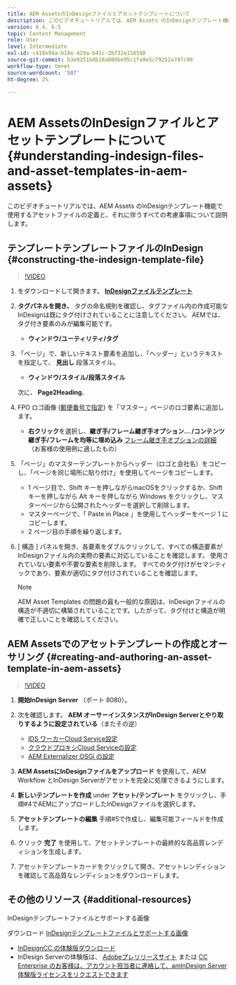 ```yaml
---
title: AEM AssetsのInDesignファイルとアセットテンプレートについて
description: このビデオチュートリアルでは、AEM Assets のInDesignテンプレート機能で使用するアセットファイルの定義と、それに伴うすべての考慮事項について説明します。
version: 6.4, 6.5
topic: Content Management
role: User
level: Intermediate
exl-id: c418e94a-b18e-429a-b41c-2bf32e158598
source-git-commit: b3e9251bdb18a008be95c1fa9e5c79252a74fc98
workflow-type: tm+mt
source-wordcount: '507'
ht-degree: 2%

---
```


# AEM AssetsのInDesignファイルとアセットテンプレートについて {#understanding-indesign-files-and-asset-templates-in-aem-assets}

このビデオチュートリアルでは、AEM Assets のInDesignテンプレート機能で使用するアセットファイルの定義と、それに伴うすべての考慮事項について説明します。

## テンプレートテンプレートファイルのInDesign {#constructing-the-indesign-template-file}

>[!VIDEO](https://video.tv.adobe.com/v/19293?quality=12&learn=on)

1. をダウンロードして開きます。 [**InDesignファイルテンプレート**](assets/asset-templates-tutorial-video--supporting-files.zip)
2. **タグパネルを開き、** タグの命名規則を確認し、タグファイル内の作成可能なInDesignは既にタグ付けされていることに注意してください。 AEMでは、タグ付き要素のみが編集可能です。

   * **ウィンドウ/ユーティリティ/タグ**

3. 「ページ」で、新しいテキスト要素を追加し、「ヘッダー」というテキストを指定して、 **見出し** 段落スタイル。

   * **ウィンドウ/スタイル/段落スタイル**

   次に、 **Page2Heading.**

4. FPO ロゴ画像 ([郵便番号で指定](assets/asset-templates-tutorial-video--supporting-files.zip)) を「マスター」ページのロゴ要素に追加します。

   * **右クリック**&#x200B;を選択し、**継ぎ手/フレーム継ぎ手オプション… /コンテンツ継ぎ手/フレームを均等に埋め込み**
   [フレーム継ぎ手オプションの詳細](https://helpx.adobe.com/indesign/using/frames-objects.html#fitting_objects_to_frames)（お客様の使用例に適したもの）

5. 「ページ」のマスターテンプレートからヘッダー（ロゴと会社名）をコピーし、「ページを同じ場所に貼り付け」を使用してページをコピーします。

   * 1 ページ目で、Shift キーを押しながらmacOSをクリックするか、Shift キーを押しながら Alt キーを押しながら Windows をクリックし、マスターページから公開されたヘッダーを選択して削除します。
   * マスターページで、「 Paste in Place 」を使用してヘッダーをページ 1 にコピーします。
   * 2 ページ目の手順を繰り返します。

6. [ 構造 ] パネルを開き、各要素をダブルクリックして、すべての構造要素がInDesignファイル内の実際の要素に対応していることを確認します。 使用されていない要素や不要な要素を削除します。 すべてのタグ付けがセマンティックであり、要素が適切にタグ付けされていることを確認します。

   >[!NOTE]
   >
   >AEM Asset Templates の問題の最も一般的な原因は、InDesignファイルの構造が不適切に構築されていることです。したがって、タグ付けと構造が明確で正しいことを確認してください。

## AEM Assetsでのアセットテンプレートの作成とオーサリング {#creating-and-authoring-an-asset-template-in-aem-assets}

>[!VIDEO](https://video.tv.adobe.com/v/19294?quality=12&learn=on)

1. **開始InDesign Server** （ポート 8080）。
2. 次を確認します。 **AEM オーサーインスタンスがInDesign Serverとやり取りするように設定されている**（またその逆）

   * [IDS ワーカーCloud Service設定](http://localhost:4502/etc/cloudservices/proxy/ids.html)
   * [クラウドプロキシCloud Serviceの設定](http://localhost:4502/etc/cloudservices/proxy.html)
   * [AEM Externalizer OSGi の設定](http://localhost:4502/system/console/configMgr)

3. **AEM AssetsにInDesignファイルをアップロード** を使用して、AEM Workflow とInDesign Serverがアセットを完全に処理できるようにします。
4. **新しいテンプレートを作成** under **アセット/テンプレート** をクリックし、手順#4でAEMにアップロードしたInDesignファイルを選択します。
5. **アセットテンプレートの編集** 手順#5で作成し、編集可能フィールドを作成します。
6. クリック **完了** を使用して、アセットテンプレートの最終的な高品質レンディションを生成します。
7. アセットテンプレートカードをクリックして開き、アセットレンディションを確認して高品質なレンディションをダウンロードします。

## その他のリソース {#additional-resources}

InDesignテンプレートファイルとサポートする画像

ダウンロード [InDesignテンプレートファイルとサポートする画像](assets/asset-templates-tutorial-video--supporting-files-1.zip)

* [InDesignCC の体験版ダウンロード](https://creative.adobe.com/products/download/indesign)
* InDesign Serverの体験版は、 [Adobeプレリリースサイト](https://www.adobeprerelease.com/) または [CC Enterprise のお客様は、アカウント担当者に連絡して、amInDesign Server体験版ライセンスをリクエストできます](https://www.adobe.com/jp/products/indesignserver/faq.html)
